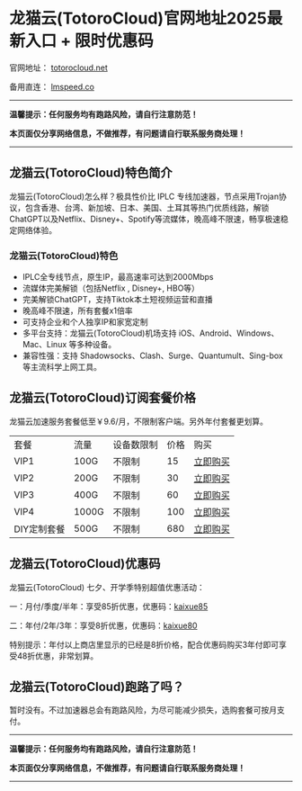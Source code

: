 # 龙猫云(TotoroCloud)官网地址2025最新入口 + 限时优惠码

官网地址： [totorocloud.net](https://www.totorocloud.net/register?aff=Z6qxg6j5)

备用直连： [lmspeed.co](https://web01.lmspeed.co/register?aff=Z6qxg6j5)

---

**温馨提示：任何服务均有跑路风险，请自行注意防范！**

**本页面仅分享网络信息，不做推荐，有问题请自行联系服务商处理！**

---

## 龙猫云(TotoroCloud)特色简介

龙猫云(TotoroCloud)怎么样？极具性价比 IPLC 专线加速器，节点采用Trojan协议，包含香港、台湾、新加坡、日本、美国、土耳其等热门优质线路，解锁ChatGPT以及Netflix、Disney+、Spotify等流媒体，晚高峰不限速，畅享极速稳定网络体验。

### 龙猫云(TotoroCloud)特色

<ul>
    <li>IPLC全专线节点，原生IP，最高速率可达到2000Mbps</li>
    <li>流媒体完美解锁（包括Netflix , Disney+, HBO等）</li>
    <li>完美解锁ChatGPT，支持Tiktok本土短视频运营和直播</li>
    <li>晚高峰不限速，所有套餐x1倍率</li>
    <li>可支持企业和个人独享IP和家宽定制</li>
    <li>多平台支持：龙猫云(TotoroCloud)机场支持 iOS、Android、Windows、Mac、Linux 等多种设备。</li>
    <li>兼容性强：支持 Shadowsocks、Clash、Surge、Quantumult、Sing-box 等主流科学上网工具。</li>
</ul>

## 龙猫云(TotoroCloud)订阅套餐价格

龙猫云加速服务套餐低至￥9.6/月，不限制客户端。另外年付套餐更划算。

<table>
    <tbody>
        <tr>
            <td>套餐</td>
            <td>流量</td>
            <td>设备数限制</td>
            <td>价格</td>
            <td>购买</td>
        </tr>
        <tr>
            <td>VIP1</td>
            <td>100G</td>
            <td>不限制</td>
            <td>15</td>
            <td>
                <a href="https://www.totorocloud.net/register?aff=Z6qxg6j5">立即购买</a>
            </td>
        </tr>
        <tr>
            <td>VIP2</td>
            <td>200G</td>
            <td>不限制</td>
            <td>30</td>
            <td>
                <a href="https://www.totorocloud.net/register?aff=Z6qxg6j5">立即购买</a>
            </td>
        </tr>
        <tr>
            <td>VIP3</td>
            <td>400G</td>
            <td>不限制</td>
            <td>60</td>
            <td>
                <a href="https://www.totorocloud.net/register?aff=Z6qxg6j5">立即购买</a>
            </td>
        </tr>
        <tr>
            <td>VIP4</td>
            <td>1000G</td>
            <td>不限制</td>
            <td>100</td>
            <td>
                <a href="https://www.totorocloud.net/register?aff=Z6qxg6j5">立即购买</a>
            </td>
        </tr>
        <tr>
            <td>DIY定制套餐</td>
            <td>500G</td>
            <td>不限制</td>
            <td>680</td>
            <td>
                <a href="https://www.totorocloud.net/register?aff=Z6qxg6j5">立即购买</a>
            </td>
        </tr>
    </tbody>
</table>

## 龙猫云(TotoroCloud)优惠码

龙猫云(TotoroCloud) 七夕、开学季特别超值优惠活动：

一：月付/季度/半年：享受85折优惠，优惠码：[kaixue85](https://www.totorocloud.net/register?aff=Z6qxg6j5)

二：年付/2年/3年：享受8折优惠，优惠码：[kaixue80](https://www.totorocloud.net/register?aff=Z6qxg6j5)

特别提示：年付以上商店里显示的已经是8折价格，配合优惠码购买3年付即可享受48折优惠，非常划算。

## 龙猫云(TotoroCloud)跑路了吗？

暂时没有。不过加速器总会有跑路风险，为尽可能减少损失，选购套餐可按月支付。

---

**温馨提示：任何服务均有跑路风险，请自行注意防范！**

**本页面仅分享网络信息，不做推荐，有问题请自行联系服务商处理！**

---

